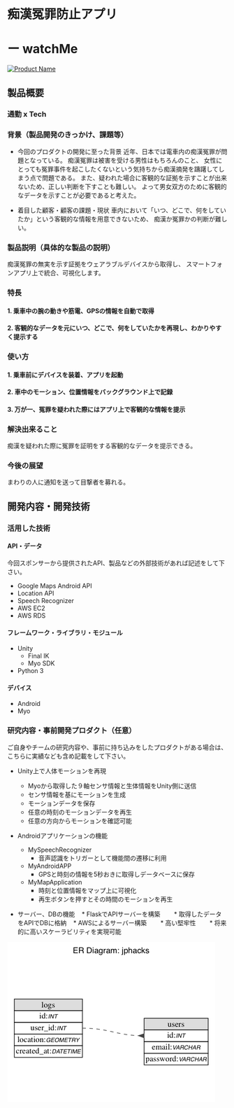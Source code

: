 # 痴漢冤罪防止アプリ
# ー       watchMe

[![Product Name](https://raw.github.com/GabLeRoux/WebMole/master/ressources/WebMole_Youtube_Video.png)](https://www.youtube.com/channel/UC4PtjOfZTbVp9DwtJv82Lzg)

## 製品概要
### 通勤 x Tech

### 背景（製品開発のきっかけ、課題等）

- 今回のプロダクトの開発に至った背景
近年、日本では電車内の痴漢冤罪が問題となっている。
痴漢冤罪は被害を受ける男性はもちろんのこと、
女性にとっても冤罪事件を起こしたくないという気持ちから痴漢摘発を躊躇してしまう点で問題である。
また、疑われた場合に客観的な証拠を示すことが出来ないため、正しい判断を下すことも難しい。
よって男女双方のために客観的なデータを示すことが必要であると考えた。

- 着目した顧客・顧客の課題・現状
車内において「いつ、どこで、何をしていたか」という客観的な情報を用意できないため、
痴漢か冤罪かの判断が難しい。


### 製品説明（具体的な製品の説明）
痴漢冤罪の無実を示す証拠をウェアラブルデバイスから取得し、
スマートフォンアプリ上で統合、可視化します。

### 特長

#### 1. 乗車中の腕の動きや筋電、GPSの情報を自動で取得

#### 2. 客観的なデータを元にいつ、どこで、何をしていたかを再現し、わかりやすく提示する

### 使い方

#### 1. 乗車前にデバイスを装着、アプリを起動

#### 2. 車中のモーション、位置情報をバックグラウンド上で記録

#### 3. 万が一、冤罪を疑われた際にはアプリ上で客観的な情報を提示

### 解決出来ること
痴漢を疑われた際に冤罪を証明をする客観的なデータを提示できる。

### 今後の展望
まわりの人に通知を送って目撃者を募れる。

## 開発内容・開発技術
### 活用した技術
#### API・データ
今回スポンサーから提供されたAPI、製品などの外部技術があれば記述をして下さい。
* Google Maps Android API
* Location API
* Speech Recognizer 
* AWS EC2
* AWS RDS

#### フレームワーク・ライブラリ・モジュール
* Unity
    * Final IK
    * Myo SDK
* Python 3

#### デバイス
* Android
* Myo

### 研究内容・事前開発プロダクト（任意）
ご自身やチームの研究内容や、事前に持ち込みをしたプロダクトがある場合は、こちらに実績なども含め記載をして下さい。

* Unity上で人体モーションを再現
    * Myoから取得した９軸センサ情報と生体情報をUnity側に送信
    * センサ情報を基にモーションを生成
    * モーションデータを保存
    * 任意の時刻のモーションデータを再生
    * 任意の方向からモーションを確認可能
    
* Androidアプリケーションの機能
    * MySpeechRecognizer
        * 音声認識をトリガーとして機能間の遷移に利用
    * MyAndroidAPP
        * GPSと時刻の情報を5秒おきに取得しデータベースに保存
    * MyMapApplication
        * 時刻と位置情報をマップ上に可視化
        * 再生ボタンを押すとその時間のモーションを再生

* サーバー、DBの機能
    * FlaskでAPIサーバーを構築
        * 取得したデータをAPIでDBに格納
    * AWSによるサーバー構築
        * 高い堅牢性
        * 将来的に高いスケーラビリティを実現可能

![](https://github.com/jphacks/SP_1711/blob/master/static/sp1711.png?raw=true)
